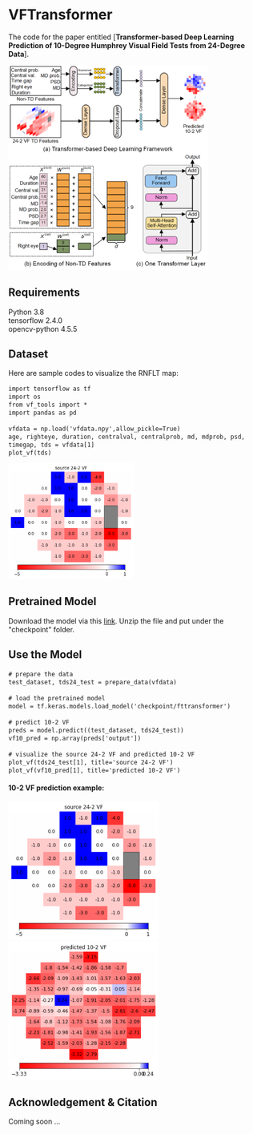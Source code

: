 # VFTransformer

The code for the paper entitled [**Transformer-based Deep Learning Prediction of 10-Degree Humphrey Visual Field Tests from 24-Degree Data**].

<img src="imgs/Fig1.png" width="400">

## Requirements
Python 3.8 <br/>
tensorflow 2.4.0 <br/>
opencv-python 4.5.5

## Dataset

Here are sample codes to visualize the RNFLT map:
````
import tensorflow as tf
import os
from vf_tools import *
import pandas as pd

vfdata = np.load('vfdata.npy',allow_pickle=True)
age, righteye, duration, centralval, centralprob, md, mdprob, psd, timegap, tds = vfdata[1]
plot_vf(tds)
````
<img src="imgs/Fig2.png" width="250">

## Pretrained Model
Download the model via this [link](https://drive.google.com/file/d/1Sn7RVzeJvLAYwXF4Dy8a7lDANK13R8sK/view?usp=sharing). Unzip the file and put under the "checkpoint" folder.


## Use the Model
````
# prepare the data
test_dataset, tds24_test = prepare_data(vfdata)

# load the pretrained model
model = tf.keras.models.load_model('checkpoint/fttransformer')

# predict 10-2 VF
preds = model.predict((test_dataset, tds24_test))
vf10_pred = np.array(preds['output'])
                           
# visualize the source 24-2 VF and predicted 10-2 VF
plot_vf(tds24_test[1], title='source 24-2 VF')
plot_vf(vf10_pred[1], title='predicted 10-2 VF')
````

#### 10-2 VF prediction example: <br />
<img src="imgs/Fig2.png" width="300">
<img src="imgs/Fig3.png" width="300">

## Acknowledgement & Citation


Coming soon ...

